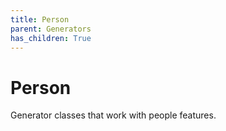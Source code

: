 ```yaml
---
title: Person
parent: Generators
has_children: True
---
```


# Person

Generator classes that work with people features.
